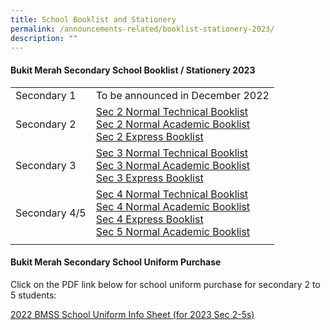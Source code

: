 ```yaml
---
title: School Booklist and Stationery
permalink: /announcements-related/booklist-stationery-2023/
description: ""
---
```

#### Bukit Merah Secondary School Booklist / Stationery 2023

|  |  |
|---|---|
| Secondary 1 | To be announced in December 2022 |
| Secondary 2 | [Sec 2 Normal Technical Booklist](/files/sbs1.pdf)<br>[Sec 2 Normal Academic Booklist](/files/sbs2.pdf)<br>[Sec 2 Express Booklist](/files/sbs3.pdf) |
| Secondary 3 | [Sec 3 Normal Technical Booklist](/files/sbs4.pdf)<br>[Sec 3 Normal Academic Booklist](/files/sbs5.pdf)<br>[Sec 3 Express Booklist](/files/sbs6.pdf) |
| Secondary 4/5 | [Sec 4 Normal Technical Booklist](/files/sbs7.pdf)<br>[Sec 4 Normal Academic Booklist](/files/sbs8.pdf)<br>[Sec 4 Express Booklist](/files/sbs9.pdf)<br>[Sec 5 Normal Academic Booklist](/files/sbs10.pdf) |
|  |  |

#### Bukit Merah Secondary School Uniform Purchase

Click on the PDF link below for school uniform purchase for secondary 2 to 5 students:

[2022 BMSS School Uniform Info Sheet (for 2023 Sec 2-5s)](/files/2022-BMSS-School-Uniform-Info-Sheet-for-2023-Sec-2-5s.pdf)